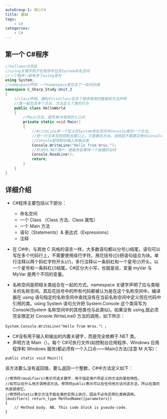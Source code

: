 ```yaml
---
autoGroup-1: 核心C#
title: 基础
tags:
    - C#
categories:
    - C#
---
```


## 第一个 C#程序

```csharp
//helloword项目
//using关键字用于在程序中包含System命名空间
//一个程序一般有多个using语句
using System;
//namespace声明 一个namespace里包含了一系列的类
namespace C_Sharp_Study.Unit_2
{
    //class声明，类MyFirstClass包含了程序使用的数据和方法声明
    //类一般包含多个方法，方法定义了类的行为
    public class HelloWorld
    {
        //Main方法，是所有C#程序的入口点
        private static void Main()
        {
            //WriteLine是一个定义在System命名空间中Console类的一个方法,
            //把一行文本写到控制台窗口上。它是静态方法，调用前不需要实例化Console对象。
            //Console是控制台输入和输出类
            Console.WriteLine("Hello from Wrox.");
            //针对VS.NET用户，使程序会等待一个按键的动作
            Console.ReadLine();
            return;
        }
    }
}
```

## 详细介绍

-   C#程序主要包括以下部分：

    -   命名空间
    -   一个 Class （Class 方法、Class 属性）
    -   一个 Main 方法
    -   语句（Statements）& 表达式（Expressions）
    -   注释

*   在 C#中，与其他 C 风格的语言一样，大多数语句都以分号(;)结尾，语句可以写在多个代码行上，不需要使用续行字符。用花括号({})把语句组合为块。单行注释以两个斜杠字符开头(//)，多行注释以一条斜杠和一个星号(/)开头，以一个星号和一条斜杠(/)结尾。C#区分大小写，也就是说，变量 myVar 与 MyVar 是两个不同的变量。

*   名称空间是把相关类组合在一起的方式。namespace 关键字声明了应与类相关的名称空间。其后花括号中的所有代码都被认为是在这个名称空间中。编译器在 using 语句指定的名称空间中查找没有在当前名称空间中定义但在代码中引用的类。using System 语句允许把 System.Console 这个类简写为 Console(System 名称空间中的其他类也与此类似)。如果没有 using,就必须完全限定对 Console.WriteLine0 方法的调用，如下所示：

```
System.Console.WriteLine("Hello from Wrox."）;
```

-   C#没有用于输入和输出的内置关键字，而是完全依赖于.NET 类。
-   声明方法 Main（）。每个 C#可执行文件(如控制台应用程序、Windows 应用程序和 Windows 服务)都必须有一个入口点——Main()方法(注意 M 大写)：

```
public static void Main(){
```

该方法要么没有返回值，要么返回一个整数，C#中方法定义如下：

```
//修饰符(modifiers)表示可选关键字，用于指定用户所定义的方法的某些特性。
//如可以在什么地方调用该方法。修饰符public表示可以在任何地方访问该方法，所以在类的外部调用它。
//修饰符static表示方法不能在类的实例上执行，因此不必先实例化类再调用。
[modifiers] return_type MethodName([parameters])
{
    // Method body. NB. This code block is pseudo-code.
}
```
